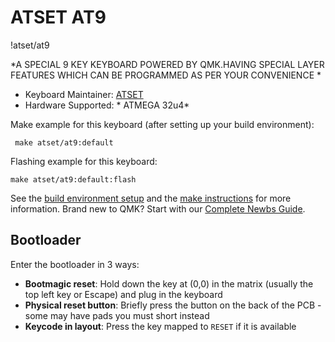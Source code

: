 # ATSET AT9

!atset/at9 

*A SPECIAL 9 KEY KEYBOARD POWERED BY QMK.HAVING SPECIAL LAYER FEATURES WHICH CAN BE PROGRAMMED AS PER YOUR CONVENIENCE *

* Keyboard Maintainer: [ATSET](https://github.com/%anubhavd7%)
* Hardware Supported: * ATMEGA 32u4*

Make example for this keyboard (after setting up your build environment):

     make atset/at9:default
     
Flashing example for this keyboard:

    make atset/at9:default:flash
See the [build environment setup](https://docs.qmk.fm/#/getting_started_build_tools) and the [make instructions](https://docs.qmk.fm/#/getting_started_make_guide) for more information. Brand new to QMK? Start with our [Complete Newbs Guide](https://docs.qmk.fm/#/newbs).

## Bootloader

Enter the bootloader in 3 ways:

* **Bootmagic reset**: Hold down the key at (0,0) in the matrix (usually the top left key or Escape) and plug in the keyboard
* **Physical reset button**: Briefly press the button on the back of the PCB - some may have pads you must short instead
* **Keycode in layout**: Press the key mapped to `RESET` if it is available
